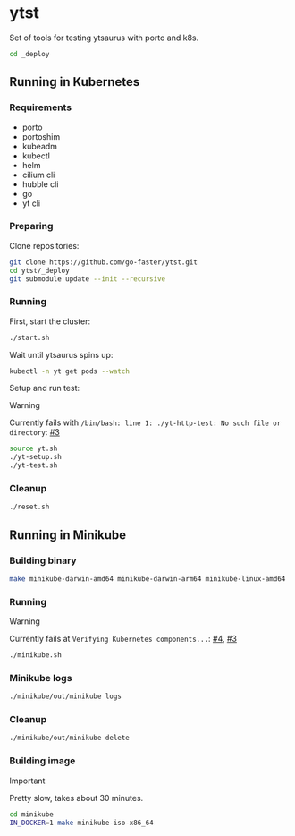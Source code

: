 # ytst

Set of tools for testing ytsaurus with porto and k8s.

```bash
cd _deploy
```

## Running in Kubernetes

### Requirements

- porto
- portoshim
- kubeadm
- kubectl
- helm
- cilium cli
- hubble cli
- go
- yt cli

### Preparing

Clone repositories:

```bash
git clone https://github.com/go-faster/ytst.git
cd ytst/_deploy
git submodule update --init --recursive
```

### Running

First, start the cluster:
```bash
./start.sh
```

Wait until ytsaurus spins up:
```bash
kubectl -n yt get pods --watch
```

Setup and run test:

> [!WARNING]
> Currently fails with `/bin/bash: line 1: ./yt-http-test: No such file or directory`: [#3](https://github.com/go-faster/ytst/issues/3)

```bash
source yt.sh
./yt-setup.sh
./yt-test.sh
```

### Cleanup

```bash
./reset.sh
```

## Running in Minikube

### Building binary

```bash
make minikube-darwin-amd64 minikube-darwin-arm64 minikube-linux-amd64
```

### Running

> [!WARNING]
> Currently fails at `Verifying Kubernetes components...`: [#4](https://github.com/go-faster/portoshim/issues/4), [#3](https://github.com/go-faster/portoshim/issues/3)

```bash
./minikube.sh
```

### Minikube logs

```bash
./minikube/out/minikube logs
```

### Cleanup

```bash
./minikube/out/minikube delete
```

### Building image

> [!IMPORTANT]
> Pretty slow, takes about 30 minutes.

```bash
cd minikube
IN_DOCKER=1 make minikube-iso-x86_64
```
